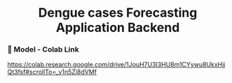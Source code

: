
<div align="center"> 

# Dengue cases Forecasting Application Backend
</div>


### 📍 Model - Colab Link
https://colab.research.google.com/drive/1JouH7U3I3HU8m1CYywu8UkxHjjQt3fsf#scrollTo=_y1n5Zi8dVMf

